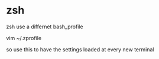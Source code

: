 # zsh

zsh use a differnet bash\_profile

vim ~/.zprofile

so use this to have the settings loaded at every new terminal



